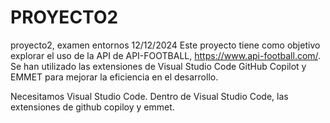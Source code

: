 # PROYECTO2
proyecto2, examen entornos 12/12/2024
Este proyecto tiene como objetivo explorar el uso de la API de API-FOOTBALL, https://www.api-football.com/. Se han utilizado las extensiones de Visual Studio Code GitHub Copilot y EMMET para mejorar la eficiencia en el desarrollo.

  Necesitamos Visual Studio Code.
  Dentro de Visual Studio Code, las extensiones de github copiloy y emmet.
  
